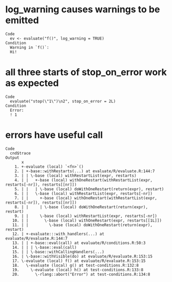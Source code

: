 # log_warning causes warnings to be emitted

    Code
      ev <- evaluate("f()", log_warning = TRUE)
    Condition
      Warning in `f()`:
      Hi!

# all three starts of stop_on_error work as expected

    Code
      evaluate("stop(\"1\")\n2", stop_on_error = 2L)
    Condition
      Error:
      ! 1

# errors have useful call

    Code
      cnd$trace
    Output
           x
        1. +-evaluate (local) `<fn>`()
        2. | +-base::withRestarts(...) at evaluate/R/evaluate.R:144:7
        3. | | \-base (local) withRestartList(expr, restarts)
        4. | |   +-base (local) withOneRestart(withRestartList(expr, restarts[-nr]), restarts[[nr]])
        5. | |   | \-base (local) doWithOneRestart(return(expr), restart)
        6. | |   \-base (local) withRestartList(expr, restarts[-nr])
        7. | |     +-base (local) withOneRestart(withRestartList(expr, restarts[-nr]), restarts[[nr]])
        8. | |     | \-base (local) doWithOneRestart(return(expr), restart)
        9. | |     \-base (local) withRestartList(expr, restarts[-nr])
       10. | |       \-base (local) withOneRestart(expr, restarts[[1L]])
       11. | |         \-base (local) doWithOneRestart(return(expr), restart)
       12. | +-evaluate:::with_handlers(...) at evaluate/R/evaluate.R:144:7
       13. | | +-base::eval(call) at evaluate/R/conditions.R:50:3
       14. | | | \-base::eval(call)
       15. | | \-base::withCallingHandlers(...)
       16. | \-base::withVisible(do) at evaluate/R/evaluate.R:153:15
       17. \-evaluate (local) f() at evaluate/R/evaluate.R:153:15
       18.   \-evaluate (local) g() at test-conditions.R:132:8
       19.     \-evaluate (local) h() at test-conditions.R:133:8
       20.       \-rlang::abort("Error") at test-conditions.R:134:8


